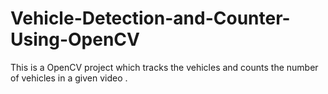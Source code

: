 # Vehicle-Detection-and-Counter-Using-OpenCV
This is a OpenCV project which tracks the vehicles and counts the number of vehicles in a given video . 
